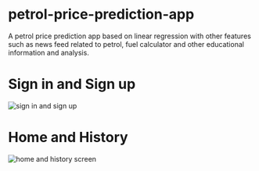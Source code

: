 # petrol-price-prediction-app
A petrol price prediction app based on linear regression with other features such as news feed related to petrol, fuel calculator and other educational information and analysis.

# Sign in and Sign up

![sign in and sign up](https://user-images.githubusercontent.com/33681318/62552248-0bd63d00-b88d-11e9-87ba-2aa46206325d.gif)

# Home and History
![home and history screen](https://user-images.githubusercontent.com/33681318/62553552-450fac80-b88f-11e9-80a8-a1f65a571ca1.gif)
